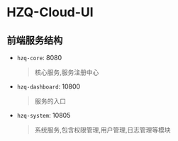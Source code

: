 # HZQ-Cloud-UI

## 前端服务结构

- `hzq-core`: 8080

  > 核心服务,服务注册中心

- `hzq-dashboard`: 10800

  > 服务的入口

- `hzq-system`: 10805
  > 系统服务,包含权限管理,用户管理,日志管理等模块
